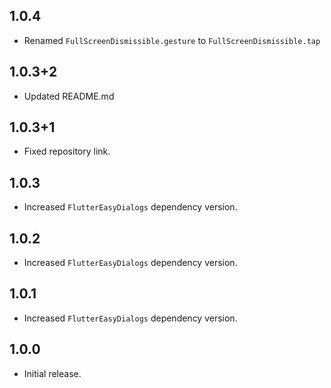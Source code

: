 ## 1.0.4

* Renamed `FullScreenDismissible.gesture` to `FullScreenDismissible.tap`

## 1.0.3+2

* Updated README.md
## 1.0.3+1

* Fixed repository link.

## 1.0.3

* Increased `FlutterEasyDialogs` dependency version.

## 1.0.2

* Increased `FlutterEasyDialogs` dependency version.
## 1.0.1

* Increased `FlutterEasyDialogs` dependency version.

## 1.0.0

* Initial release.
